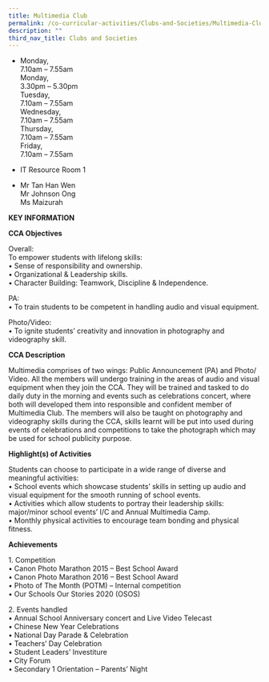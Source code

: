 ```yaml
---
title: Multimedia Club
permalink: /co-curricular-activities/Clubs-and-Societies/Multimedia-Club
description: ""
third_nav_title: Clubs and Societies
---
```



*   Monday,  
    7.10am – 7.55am  
    Monday,  
    3.30pm – 5.30pm  
    Tuesday,  
    7.10am – 7.55am  
    Wednesday,  
    7.10am – 7.55am  
    Thursday,  
    7.10am – 7.55am  
    Friday,  
    7.10am – 7.55am

  

*   IT Resource Room 1

  

*   Mr Tan Han Wen  
    Mr Johnson Ong  
    Ms Maizurah
		
**KEY INFORMATION**

**CCA Objectives**

Overall:<br>
To empower students with lifelong skills:<br>
• Sense of responsibility and ownership.<br>
• Organizational & Leadership skills.<br>
• Character Building: Teamwork, Discipline & Independence.

  

PA:<br>
• To train students to be competent in handling audio and visual equipment.

  

Photo/Video:<br>
• To ignite students’ creativity and innovation in photography and videography skill.

**CCA Description**

Multimedia comprises of two wings: Public Announcement (PA) and Photo/ Video. All the members will undergo training in the areas of audio and visual equipment when they join the CCA. They will be trained and tasked to do daily duty in the morning and events such as celebrations concert, where both will developed them into responsible and confident member of Multimedia Club. The members will also be taught on photography and videography skills during the CCA, skills learnt will be put into used during events of celebrations and competitions to take the photograph which may be used for school publicity purpose.

**Highlight(s) of Activities**

Students can choose to participate in a wide range of diverse and meaningful activities:<br>
• School events which showcase students’ skills in setting up audio and visual equipment for the smooth running of school events.<br>
• Activities which allow students to portray their leadership skills: major/minor school events’ I/C and Annual Multimedia Camp.<br>
• Monthly physical activities to encourage team bonding and physical fitness.

**Achievements**

1\. Competition<br>
• Canon Photo Marathon 2015 – Best School Award<br>
• Canon Photo Marathon 2016 – Best School Award<br>
• Photo of The Month (POTM) – Internal competition<br>
• Our Schools Our Stories 2020 (OSOS)

  

2\. Events handled<br>
• Annual School Anniversary concert and Live Video Telecast<br>
• Chinese New Year Celebrations<br>
• National Day Parade & Celebration<br>
• Teachers’ Day Celebration<br>
• Student Leaders’ Investiture<br>
• City Forum<br>
• Secondary 1 Orientation – Parents’ Night